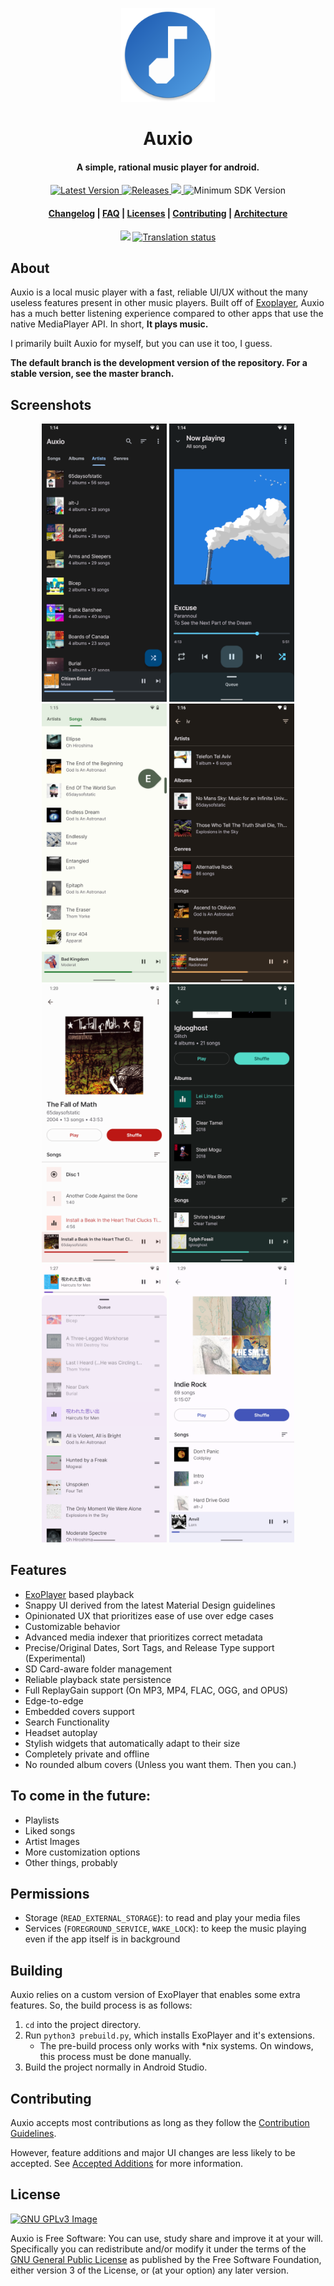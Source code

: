 <p align="center"><img src="fastlane/metadata/android/en-US/images/icon.png" width="150"></p>
<h1 align="center"><b>Auxio</b></h1>
<h4 align="center">A simple, rational music player for android.</h4>
<p align="center">
    <a href="https://github.com/oxygencobalt/Auxio/releases/tag/v2.6.0">
        <img alt="Latest Version" src="https://img.shields.io/static/v1?label=tag&message=v2.6.0&color=0D5AF5">
    </a>
    <a href="https://github.com/oxygencobalt/Auxio/releases/">
        <img alt="Releases" src="https://img.shields.io/github/downloads/OxygenCobalt/Auxio/total.svg">
    </a>
    <a href="https://www.gnu.org/licenses/gpl-3.0">
        <img src="https://img.shields.io/badge/license-GPL%20v3-blue.svg">
    </a>
    <img alt="Minimum SDK Version" src="https://img.shields.io/badge/API-21%2B-32B5ED">
</p>
<h4 align="center"><a href="/CHANGELOG.md">Changelog</a> | <a href="/info/FAQ.md">FAQ</a> |  <a href="/info/LICENSES.md">Licenses</a> | <a href="/.github/CONTRIBUTING.md">Contributing</a> | <a href="/info/ARCHITECTURE.md">Architecture</a></h4>
<p align="center">
    <a href="https://f-droid.org/app/org.oxycblt.auxio"><img src="https://fdroid.gitlab.io/artwork/badge/get-it-on.png" width="170"></a>
    <a href="https://hosted.weblate.org/engage/auxio/"><img src="https://hosted.weblate.org/widgets/auxio/-/strings/287x66-grey.png" alt="Translation status" /></a>
</p>

## About

Auxio is a local music player with a fast, reliable UI/UX without the many useless features present in other music players. Built off of <a href="https://exoplayer.dev/">Exoplayer</a>, Auxio has a much better listening experience compared to other apps that use the native MediaPlayer API. In short, **It plays music.**

I primarily built Auxio for myself, but you can use it too, I guess.

**The default branch is the development version of the repository. For a stable version, see the master branch.**

## Screenshots

<p align="center">
    <img src="fastlane/metadata/android/en-US/images/phoneScreenshots/shot0.png" width=200>
    <img src="fastlane/metadata/android/en-US/images/phoneScreenshots/shot1.png" width=200>
    <img src="fastlane/metadata/android/en-US/images/phoneScreenshots/shot2.png" width=200>
    <img src="fastlane/metadata/android/en-US/images/phoneScreenshots/shot3.png" width=200>
    <img src="fastlane/metadata/android/en-US/images/phoneScreenshots/shot4.png" width=200>
    <img src="fastlane/metadata/android/en-US/images/phoneScreenshots/shot5.png" width=200>
    <img src="fastlane/metadata/android/en-US/images/phoneScreenshots/shot6.png" width=200>
    <img src="fastlane/metadata/android/en-US/images/phoneScreenshots/shot7.png" width=200>
</p>

## Features

- [ExoPlayer](https://exoplayer.dev/) based playback
- Snappy UI derived from the latest Material Design guidelines
- Opinionated UX that prioritizes ease of use over edge cases
- Customizable behavior
- Advanced media indexer that prioritizes correct metadata
- Precise/Original Dates, Sort Tags, and Release Type support (Experimental)
- SD Card-aware folder management
- Reliable playback state persistence
- Full ReplayGain support (On MP3, MP4, FLAC, OGG, and OPUS)
- Edge-to-edge
- Embedded covers support
- Search Functionality
- Headset autoplay
- Stylish widgets that automatically adapt to their size
- Completely private and offline
- No rounded album covers (Unless you want them. Then you can.)

## To come in the future:

- Playlists
- Liked songs
- Artist Images
- More customization options
- Other things, probably

## Permissions

- Storage (`READ_EXTERNAL_STORAGE`): to read and play your media files
- Services (`FOREGROUND_SERVICE`, `WAKE_LOCK`): to keep the music playing even if the app itself is in background

## Building

Auxio relies on a custom version of ExoPlayer that enables some extra features. So, the build process is as follows:

1. `cd` into the project directory.
2. Run `python3 prebuild.py`, which installs ExoPlayer and it's extensions.
    - The pre-build process only works with \*nix systems. On windows, this process must be done manually.
3. Build the project normally in Android Studio.

## Contributing

Auxio accepts most contributions as long as they follow the [Contribution Guidelines](/.github/CONTRIBUTING.md).

However, feature additions and major UI changes are less likely to be accepted. See [Accepted Additions](/info/ADDITIONS.md) for more information.

## License

[![GNU GPLv3 Image](https://www.gnu.org/graphics/gplv3-127x51.png)](http://www.gnu.org/licenses/gpl-3.0.en.html)

Auxio is Free Software: You can use, study share and improve it at your
will. Specifically you can redistribute and/or modify it under the terms of the
[GNU General Public License](https://www.gnu.org/licenses/gpl.html) as
published by the Free Software Foundation, either version 3 of the License, or
(at your option) any later version.
